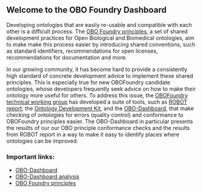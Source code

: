 ## Welcome to the OBO Foundry Dashboard

Developing ontologies that are easily re-usable and compatible with each other is
a difficult process. 
The [OBO Foundry principles](http://www.obofoundry.org/principles/fp-000-summary.html), a set of shared development practices for Open Biological and Biomedical ontologies, 
aim to make make this process easier by introducing shared conventions, such as standard identifiers, recommendations for open licenses, recommendations for documentation and more.

In our growing community, it has become hard to provide a consistently high standard of concrete development advice to implement these shared principles. 
This is especially true for new OBOFoundry candidate ontologies, whose developers frequently seek advice on how to make their ontology more useful for others. 
To address this issue, the [OBOFoundry technical working group](http://www.obofoundry.org/docs/TechnicalWG.html) has developed a suite of tools, such as [ROBOT report](http://robot.obolibrary.org/report), the [Ontology Development Kit](https://github.com/INCATools/ontology-development-kit), and the [OBO-Dashboard](https://github.com/OBOFoundry/OBO-Dashboard), that make checking of ontologies for errors (quality control) and conformance to OBOFoundry principles easier. 
The OBO-Dashboard in particular presents the results of our our OBO principle conformance checks and the results from ROBOT report in a way to make it easy to identify places where ontologies can be improved.

### Important links:
- [OBO-Dashboard](dashboard/index.html)
- [OBO-Dashboard analysis](dashboard/analysis.html)
- [OBO Foundry principles](http://www.obofoundry.org/principles/fp-000-summary.html)